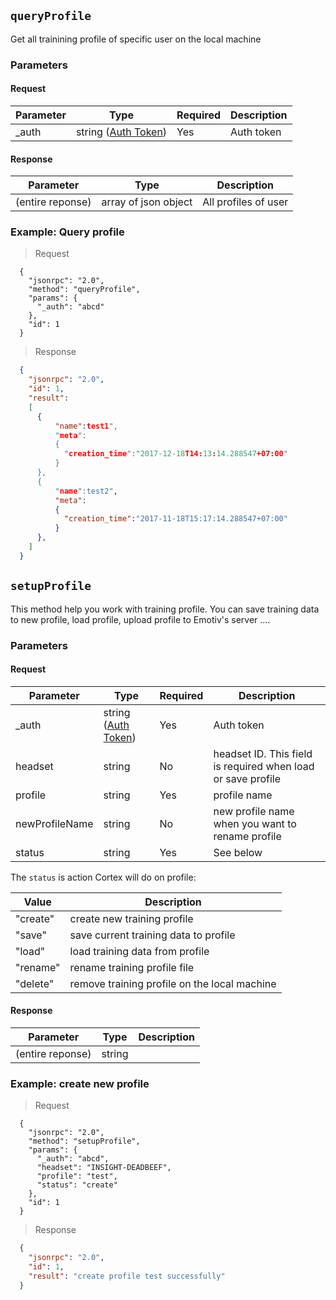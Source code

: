 ## `queryProfile`

<div class="fullwidth">

Get all trainining profile of specific user on the local machine

### Parameters

#### Request

Parameter | Type   | Required | Description
--------- | ----   | ---------| -----------
_auth     | string ([Auth Token](#auth-token))  | Yes | Auth token


#### Response

Parameter | Type   | Description
--------- | ----   | -----------
(entire reponse) | array of json object | All profiles of user

</div>

### Example: Query profile

> Request

```json--raw
  {
    "jsonrpc": "2.0",
    "method": "queryProfile",
    "params": {
      "_auth": "abcd"
    },
    "id": 1
  }
```

<!-- ```javascript
  ws.send({
    "jsonrpc": "2.0",
    "method": "queryProfile",
    "params": {
      "_auth": "abcd"
    },
    "id": 1
  });
``` -->

> Response

```json
  {
    "jsonrpc": "2.0",
    "id": 1,
    "result": 
    [
      {
          "name":test1",
          "meta":
          {
            "creation_time":"2017-12-18T14:13:14.288547+07:00"
          }
      },
      {
          "name":test2",
          "meta":
          {
            "creation_time":"2017-11-18T15:17:14.288547+07:00"
          }
      },
    ]
  }
```

## `setupProfile`

<div class="fullwidth">

This method help you work with training profile. You can save training data to new profile, load profile, upload profile to Emotiv's server ....

### Parameters

#### Request

Parameter | Type   | Required | Description
--------- | ----   | ---------| -----------
_auth     | string ([Auth Token](#auth-token))  | Yes | Auth token
headset   | string | No | headset ID. This field is required when load or save profile
profile   | string | Yes | profile name
newProfileName | string | No | new profile name when you want to rename profile
status    | string | Yes | See below

The `status` is action Cortex will do on profile:

Value    | Description
-----    | -----------
"create"  | create new training profile
"save"    | save current training data to profile
"load"    | load training data from profile
"rename"  | rename training profile file
"delete"  | remove training profile on the local machine

#### Response

Parameter | Type   | Description
--------- | ----   | -----------
(entire reponse) | string |

</div>  

### Example: create new profile

> Request

```json--raw
  {
    "jsonrpc": "2.0",
    "method": "setupProfile",
    "params": {
      "_auth": "abcd",
      "headset": "INSIGHT-DEADBEEF",
      "profile": "test",
      "status": "create"
    },
    "id": 1
  }
```

<!-- ```javascript
  ws.send({
    "jsonrpc": "2.0",
    "method": "setupProfile",
    "params": {
      "_auth": "abcd",
      "headset": "INSIGHT-DEADBEEF",
      "profile": "test",
      "status": "create"
    },
    "id": 1
  });
``` -->

> Response

```json
  {
    "jsonrpc": "2.0",
    "id": 1,
    "result": "create profile test successfully"
  }
```